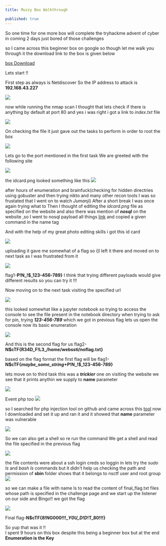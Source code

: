 ```yaml
---
title: Muzzy Box Walkthrough

published: true
---
```

So one time for one more box will complete the tryhackme advent of cyber in coming 2 days just bored of those challenges

so I came across this beginner box on google so though let me walk you through it 
the download link to the box is given below

[box Download](https://drive.google.com/file/d/1yFKVD_bDvzMp66ewOmyihXZ-_RZ8yGOs/view?usp=sharing)

Lets start !!

First step as always is Netdiscover 
So the IP address to attack is **192.168.43.227**

![](img/muzzybox/1.png)

now while running the nmap scan I thought that lets check if there is anything by default at port 80 and yes i was right i got a link to *index.txt* file

![](img/muzzybox/2.png)

On checking the file it just gave out the tasks to perform in order to root the box 

![](img/muzzybox/3.png)

Lets go to the port mentioned in the first task 
We are greeted with the following site

![](img/muzzybox/4.png)

the idcard.png looked something like this 
![](img/muzzybox/5.png)

after hours of enumeration and brainfuck(checking for hidden directries using gobuster and then trying nikto and many other recon tools I was so frustated that I went on to watch *Jumanji*)
After a short break I was once again trying what to 
Then I thought of editing the *idcard.png* file as specified on the website and also there was mention of ***nosql*** on the website ,so I went to nosql payload all things [link](https://github.com/swisskyrepo/PayloadsAllTheThings/blob/master/NoSQL%20Injection/Intruder/NoSQL.txt) and copied a given command in the name tag 

And with the help of my great photo editing skills i got this id card

![](img/muzzybox/6.png)

uploading it gave me somewhat of a flag so i]I left it there and moved on to next task as I was frustrated from it

![](img/muzzybox/7.png)

flag1-**P!N_!$_123-456-789}**
I think that trying different payloads would give different results so you can try it !!!

Now moving on to the next task 
visiting the specified url 

![](img/muzzybox/8.png)

this looked somewhat like a jupyter notebook so trying to access the console to see the file present in the notebook directory when trying to ask for pin, trying ***123-456-789*** which we got in previous flag lets us open the console 
now its basic enumeration

![](img/muzzybox/9.png)

And this is the second flag for us 
flag2-**N$cTF{R34D_F!L3_/home/webssti/noflag.txt}**

based on the flag format the first flag will be
flag1-**N$cTF{*maybe_some_string*+P!N_!$_123-456-789}**

lets move on to third task this was a ***trickier*** one
on visiting the website we see that it prints anythin we supply to **name** parameter

![](img/muzzybox/10.png)

Event php too
![](img/muzzybox/11.png)

so I searched for php injection tool on github and came across this [tool](https://github.com/epinna/tplmap) 
now I downloaded and set it up 
and ran it and it showed that **name** parameter was vulnerable 

![](img/muzzybox/12.png)

So we can also get a shell so re run the command
We get a shell and read the file specified in the previous flag

![](img/muzzybox/13.png)

the file contents were about a ssh login creds so loggin in 
lets try the *sudo ls* and *bash ls* commands but it didn't help us checking the path
and permission of **sbin** folder shows that it belongs to nsctf user and root group 
![](img/muzzybox/15.png)

so we can make a file with name ls to read the content of final_flag.txt files whose path is specified in the challenge page and we start up the listener on our side and Bingo!! we got the flag

![](img/muzzybox/14.png)

Final flag-**N$cTF{8!NG000!!!__Y0U_D!D_!T_80!!!}**

So yup that was it !! <br>
I spent 9 hours on this box despite this being a beginner box but at the end<br>
**Enumeration is the Key**
